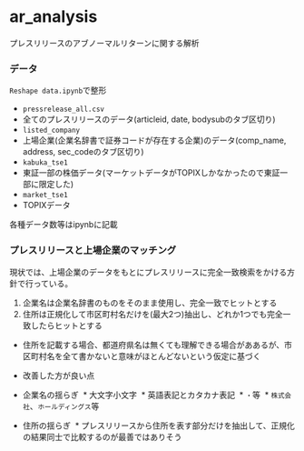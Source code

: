 # ar_analysis

プレスリリースのアブノーマルリターンに関する解析

### データ

`Reshape data.ipynb`で整形

* `pressrelease_all.csv`
 * 全てのプレスリリースのデータ(articleid, date, bodysubのタブ区切り)
* `listed_company`
 * 上場企業(企業名辞書で証券コードが存在する企業)のデータ(comp_name, address, sec_codeのタブ区切り)
* `kabuka_tse1`
 * 東証一部の株価データ(マーケットデータがTOPIXしかなかったので東証一部に限定した)
* `market_tse1`
 * TOPIXデータ
 
各種データ数等はipynbに記載
 
### プレスリリースと上場企業のマッチング

現状では、上場企業のデータをもとにプレスリリースに完全一致検索をかける方針で行っている。

1. 企業名は企業名辞書のものをそのまま使用し、完全一致でヒットとする
2. 住所は正規化して市区町村名だけを(最大2つ)抽出し、どれか1つでも完全一致したらヒットとする
 * 住所を記載する場合、都道府県名は無くても理解できる場合がああるが、市区町村名を全て書かないと意味がほとんどないという仮定に基づく
 
* 改善した方が良い点
 * 企業名の揺らぎ
  * 大文字小文字
  * 英語表記とカタカナ表記
  * `・`等
  * `株式会社`、`ホールディングス`等
 * 住所の揺らぎ
  * プレスリリースから住所を表す部分だけを抽出して、正規化の結果同士で比較するのが最善ではありそう
